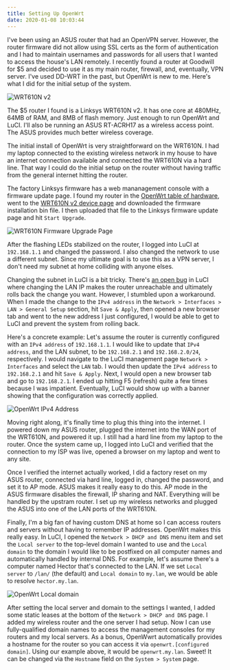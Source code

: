 ```yaml
---
title: Setting Up OpenWrt
date: 2020-01-08 10:03:44
---
```


I've been using an ASUS router that had an OpenVPN server. However, the router firmware did not allow using SSL certs as the form of authentication and I had to maintain usernames and passwords for all users that I wanted to access the house's LAN remotely. I recently found a router at Goodwill for $5 and decided to use it as my main router, firewall, and, eventually, VPN server. I've used DD-WRT in the past, but OpenWrt is new to me. Here's what I did for the initial setup of the system.

![WRT610N v2](/images/wrt610nv2.jpg)

The $5 router I found is a Linksys WRT610N v2. It has one core at 480MHz, 64MB of RAM, and 8MB of flash memory. Just enough to run OpenWrt and LuCI. I'll also be running an ASUS RT-ACRH17 as a wireless access point. The ASUS provides much better wireless coverage.

The initial install of OpenWrt is very straightforward on the WRT610N. I had my laptop connected to the existing wireless network in my house to have an internet connection available and connected the WRT610N via a hard line. That way I could do the initial setup on the router without having traffic from the general internet hitting the router.

The factory Linksys firmware has a web mananagement console with a firmware update page. I found my router in the [OpenWrt table of hardware](https://openwrt.org/toh/start), went to the [WRT610N v2 device page](https://openwrt.org/toh/linksys/wrt610n) and downloaded the firmware installation bin file. I then uploaded that file to the Linksys firmware update page and hit `Start Upgrade`.

![WRT610N Firmware Upgrade Page](/images/wrt610nv2-firmware-upgrade.jpg)

After the flashing LEDs stabilized on the router, I logged into LuCI at `192.168.1.1` and changed the password. I also changed the network to use a different subnet. Since my ultimate goal is to use this as a VPN server, I don't need my subnet at home colliding with anyone elses.

Changing the subnet in LuCI is a bit tricky. There's [an open bug](https://github.com/openwrt/luci/issues/2660) in LuCI where changing the LAN IP makes the router unreachable and ultimately rolls back the change you want. However, I stumbled upon a workaround. When I made the change to the `IPv4 address` in the `Network > Interfaces > LAN > General Setup` section, hit `Save & Apply`, then opened a new browser tab and went to the new address I just configured, I would be able to get to LuCI and prevent the system from rolling back.

Here's a concrete example: Let's assume the router is currently configured with an `IPv4 address` of `192.168.1.1`. I would like to update that `IPv4 address`, and the LAN subnet, to be `192.168.2.1` and `192.168.2.0/24`, respectively. I would navigate to the LuCI management page `Network > Interfaces` and select the `LAN` tab. I would then update the `IPv4 address` to `192.168.2.1` and hit `Save & Apply`. Next, I would open a new browser tab and go to `192.168.2.1`. I ended up hitting F5 (refresh) quite a few times because I was impatient. Eventually, LuCI would show up with a banner showing that the configuration was correctly applied.

![OpenWrt IPv4 Address](/images/openwrt-ipv4-address.jpg)

Moving right along, it's finally time to plug this thing into the internet. I powered down my ASUS router, plugged the internet into the WAN port of the WRT610N, and powered it up. I still had a hard line from my laptop to the router. Once the system came up, I logged into LuCI and verified that the connection to my ISP was live, opened a browser on my laptop and went to any site.

Once I verified the internet actually worked, I did a factory reset on my ASUS router, connected via hard line, logged in, changed the password, and set it to AP mode. ASUS makes it really easy to do this. AP mode in the ASUS firmware disables the firewall, IP sharing and NAT. Everything will be handled by the upstram router. I set up my wireless networks and plugged the ASUS into one of the LAN ports of the WRT610N.

Finally, I'm a big fan of having custom DNS at home so I can access routers and servers without having to remember IP addresses. OpenWrt makes this really easy. In LuCI, I opened the `Network > DHCP and DNS` menu item and set the `Local server` to the top-level domain I wanted to use and the `Local domain` to the domain I would like to be postfixed on all computer names and automatically handled by internal DNS. For example, let's assume there's a computer named Hector that's connected to the LAN. If we set `Local server` to `/lan/` (the default) and `Local domain` to `my.lan`, we would be able to resolve `hector.my.lan`.

![OpenWrt Local domain](/images/openwrt-my-lan.jpg)

After setting the local server and domain to the settings I wanted, I added some static leases at the bottom of the `Network > DHCP and DNS` page. I added my wireless router and the one server I had setup. Now I can use fully-qualified domain names to access the management consoles for my routers and my local servers. As a bonus, OpenWwrt automatically provides a hostname for the router so you can access it via `openwrt.[configured domain]`. Using our example above, it would be `openwrt.my.lan`. Sweet! It can be changed via the `Hostname` field on the `System > System` page.
